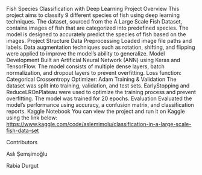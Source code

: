 Fish Species Classification with Deep Learning
Project Overview
This project aims to classify 9 different species of fish using deep learning techniques. The dataset, sourced from the A Large Scale Fish Dataset, contains images of fish that are categorized into predefined species. The model is designed to accurately predict the species of fish based on the images.
Project Structure
Data Preprocessing
Loaded image file paths and labels.
Data augmentation techniques such as rotation, shifting, and flipping were applied to improve the model’s ability to generalize.
Model Development
Built an Artificial Neural Network (ANN) using Keras and TensorFlow.
The model consists of multiple dense layers, batch normalization, and dropout layers to prevent overfitting.
Loss function: Categorical Crossentropy
Optimizer: Adam
Training & Validation
The dataset was split into training, validation, and test sets.
EarlyStopping and ReduceLROnPlateau were used to optimize the training process and prevent overfitting.
The model was trained for 20 epochs.
Evaluation
Evaluated the model’s performance using accuracy, a confusion matrix, and classification reports.
Kaggle Notebook
You can view the project and run it on Kaggle using the link below:
https://www.kaggle.com/code/aslemimolu/classification-in-a-large-scale-fish-data-set






Contributors




Aslı Şemşimoğlu




Rabia Durgut



